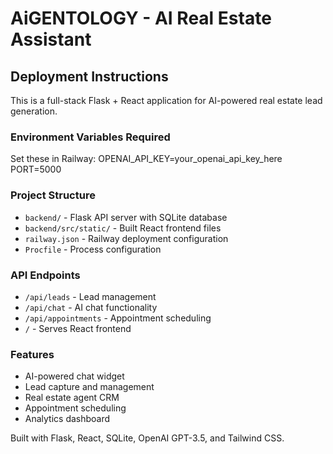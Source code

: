 # AiGENTOLOGY - AI Real Estate Assistant

## Deployment Instructions

This is a full-stack Flask + React application for AI-powered real estate lead generation.

### Environment Variables Required

Set these in Railway:
OPENAI_API_KEY=your_openai_api_key_here
PORT=5000

### Project Structure

- `backend/` - Flask API server with SQLite database
- `backend/src/static/` - Built React frontend files
- `railway.json` - Railway deployment configuration
- `Procfile` - Process configuration

### API Endpoints

- `/api/leads` - Lead management
- `/api/chat` - AI chat functionality  
- `/api/appointments` - Appointment scheduling
- `/` - Serves React frontend

### Features

- AI-powered chat widget
- Lead capture and management
- Real estate agent CRM
- Appointment scheduling
- Analytics dashboard

Built with Flask, React, SQLite, OpenAI GPT-3.5, and Tailwind CSS.
